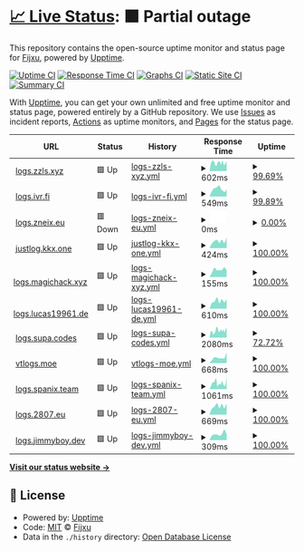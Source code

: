 # [📈 Live Status](https://Fijxu.github.io/justlog-instances-uptime): <!--live status--> **🟧 Partial outage**

This repository contains the open-source uptime monitor and status page for [Fijxu](https://zzls.xyz), powered by [Upptime](https://github.com/upptime/upptime).

[![Uptime CI](https://github.com/Fijxu/justlog-instances-uptime/workflows/Uptime%20CI/badge.svg)](https://github.com/Fijxu/justlog-instances-uptime/actions?query=workflow%3A%22Uptime+CI%22)
[![Response Time CI](https://github.com/Fijxu/justlog-instances-uptime/workflows/Response%20Time%20CI/badge.svg)](https://github.com/Fijxu/justlog-instances-uptime/actions?query=workflow%3A%22Response+Time+CI%22)
[![Graphs CI](https://github.com/Fijxu/justlog-instances-uptime/workflows/Graphs%20CI/badge.svg)](https://github.com/Fijxu/justlog-instances-uptime/actions?query=workflow%3A%22Graphs+CI%22)
[![Static Site CI](https://github.com/Fijxu/justlog-instances-uptime/workflows/Static%20Site%20CI/badge.svg)](https://github.com/Fijxu/justlog-instances-uptime/actions?query=workflow%3A%22Static+Site+CI%22)
[![Summary CI](https://github.com/Fijxu/justlog-instances-uptime/workflows/Summary%20CI/badge.svg)](https://github.com/Fijxu/justlog-instances-uptime/actions?query=workflow%3A%22Summary+CI%22)

With [Upptime](https://upptime.js.org), you can get your own unlimited and free uptime monitor and status page, powered entirely by a GitHub repository. We use [Issues](https://github.com/Fijxu/justlog-instances-uptime/issues) as incident reports, [Actions](https://github.com/Fijxu/justlog-instances-uptime/actions) as uptime monitors, and [Pages](https://Fijxu.github.io/justlog-instances-uptime) for the status page.

<!--start: status pages-->
<!-- This summary is generated by Upptime (https://github.com/upptime/upptime) -->
<!-- Do not edit this manually, your changes will be overwritten -->
<!-- prettier-ignore -->
| URL | Status | History | Response Time | Uptime |
| --- | ------ | ------- | ------------- | ------ |
| <img alt="" src="https://icons.duckduckgo.com/ip3/logs.zzls.xyz.ico" height="13"> [logs.zzls.xyz](https://logs.zzls.xyz) | 🟩 Up | [logs-zzls-xyz.yml](https://github.com/Fijxu/justlog-instances-uptime/commits/HEAD/history/logs-zzls-xyz.yml) | <details><summary><img alt="Response time graph" src="./graphs/logs-zzls-xyz/response-time-week.png" height="20"> 602ms</summary><br><a href="https://Fijxu.github.io/justlog-instances-uptime/history/logs-zzls-xyz"><img alt="Response time 653" src="https://img.shields.io/endpoint?url=https%3A%2F%2Fraw.githubusercontent.com%2FFijxu%2Fjustlog-instances-uptime%2FHEAD%2Fapi%2Flogs-zzls-xyz%2Fresponse-time.json"></a><br><a href="https://Fijxu.github.io/justlog-instances-uptime/history/logs-zzls-xyz"><img alt="24-hour response time 760" src="https://img.shields.io/endpoint?url=https%3A%2F%2Fraw.githubusercontent.com%2FFijxu%2Fjustlog-instances-uptime%2FHEAD%2Fapi%2Flogs-zzls-xyz%2Fresponse-time-day.json"></a><br><a href="https://Fijxu.github.io/justlog-instances-uptime/history/logs-zzls-xyz"><img alt="7-day response time 602" src="https://img.shields.io/endpoint?url=https%3A%2F%2Fraw.githubusercontent.com%2FFijxu%2Fjustlog-instances-uptime%2FHEAD%2Fapi%2Flogs-zzls-xyz%2Fresponse-time-week.json"></a><br><a href="https://Fijxu.github.io/justlog-instances-uptime/history/logs-zzls-xyz"><img alt="30-day response time 662" src="https://img.shields.io/endpoint?url=https%3A%2F%2Fraw.githubusercontent.com%2FFijxu%2Fjustlog-instances-uptime%2FHEAD%2Fapi%2Flogs-zzls-xyz%2Fresponse-time-month.json"></a><br><a href="https://Fijxu.github.io/justlog-instances-uptime/history/logs-zzls-xyz"><img alt="1-year response time 413" src="https://img.shields.io/endpoint?url=https%3A%2F%2Fraw.githubusercontent.com%2FFijxu%2Fjustlog-instances-uptime%2FHEAD%2Fapi%2Flogs-zzls-xyz%2Fresponse-time-year.json"></a></details> | <details><summary><a href="https://Fijxu.github.io/justlog-instances-uptime/history/logs-zzls-xyz">99.69%</a></summary><a href="https://Fijxu.github.io/justlog-instances-uptime/history/logs-zzls-xyz"><img alt="All-time uptime 97.26%" src="https://img.shields.io/endpoint?url=https%3A%2F%2Fraw.githubusercontent.com%2FFijxu%2Fjustlog-instances-uptime%2FHEAD%2Fapi%2Flogs-zzls-xyz%2Fuptime.json"></a><br><a href="https://Fijxu.github.io/justlog-instances-uptime/history/logs-zzls-xyz"><img alt="24-hour uptime 100.00%" src="https://img.shields.io/endpoint?url=https%3A%2F%2Fraw.githubusercontent.com%2FFijxu%2Fjustlog-instances-uptime%2FHEAD%2Fapi%2Flogs-zzls-xyz%2Fuptime-day.json"></a><br><a href="https://Fijxu.github.io/justlog-instances-uptime/history/logs-zzls-xyz"><img alt="7-day uptime 99.69%" src="https://img.shields.io/endpoint?url=https%3A%2F%2Fraw.githubusercontent.com%2FFijxu%2Fjustlog-instances-uptime%2FHEAD%2Fapi%2Flogs-zzls-xyz%2Fuptime-week.json"></a><br><a href="https://Fijxu.github.io/justlog-instances-uptime/history/logs-zzls-xyz"><img alt="30-day uptime 98.53%" src="https://img.shields.io/endpoint?url=https%3A%2F%2Fraw.githubusercontent.com%2FFijxu%2Fjustlog-instances-uptime%2FHEAD%2Fapi%2Flogs-zzls-xyz%2Fuptime-month.json"></a><br><a href="https://Fijxu.github.io/justlog-instances-uptime/history/logs-zzls-xyz"><img alt="1-year uptime 97.80%" src="https://img.shields.io/endpoint?url=https%3A%2F%2Fraw.githubusercontent.com%2FFijxu%2Fjustlog-instances-uptime%2FHEAD%2Fapi%2Flogs-zzls-xyz%2Fuptime-year.json"></a></details>
| <img alt="" src="https://icons.duckduckgo.com/ip3/logs.ivr.fi.ico" height="13"> [logs.ivr.fi](https://logs.ivr.fi) | 🟩 Up | [logs-ivr-fi.yml](https://github.com/Fijxu/justlog-instances-uptime/commits/HEAD/history/logs-ivr-fi.yml) | <details><summary><img alt="Response time graph" src="./graphs/logs-ivr-fi/response-time-week.png" height="20"> 549ms</summary><br><a href="https://Fijxu.github.io/justlog-instances-uptime/history/logs-ivr-fi"><img alt="Response time 619" src="https://img.shields.io/endpoint?url=https%3A%2F%2Fraw.githubusercontent.com%2FFijxu%2Fjustlog-instances-uptime%2FHEAD%2Fapi%2Flogs-ivr-fi%2Fresponse-time.json"></a><br><a href="https://Fijxu.github.io/justlog-instances-uptime/history/logs-ivr-fi"><img alt="24-hour response time 474" src="https://img.shields.io/endpoint?url=https%3A%2F%2Fraw.githubusercontent.com%2FFijxu%2Fjustlog-instances-uptime%2FHEAD%2Fapi%2Flogs-ivr-fi%2Fresponse-time-day.json"></a><br><a href="https://Fijxu.github.io/justlog-instances-uptime/history/logs-ivr-fi"><img alt="7-day response time 549" src="https://img.shields.io/endpoint?url=https%3A%2F%2Fraw.githubusercontent.com%2FFijxu%2Fjustlog-instances-uptime%2FHEAD%2Fapi%2Flogs-ivr-fi%2Fresponse-time-week.json"></a><br><a href="https://Fijxu.github.io/justlog-instances-uptime/history/logs-ivr-fi"><img alt="30-day response time 536" src="https://img.shields.io/endpoint?url=https%3A%2F%2Fraw.githubusercontent.com%2FFijxu%2Fjustlog-instances-uptime%2FHEAD%2Fapi%2Flogs-ivr-fi%2Fresponse-time-month.json"></a><br><a href="https://Fijxu.github.io/justlog-instances-uptime/history/logs-ivr-fi"><img alt="1-year response time 580" src="https://img.shields.io/endpoint?url=https%3A%2F%2Fraw.githubusercontent.com%2FFijxu%2Fjustlog-instances-uptime%2FHEAD%2Fapi%2Flogs-ivr-fi%2Fresponse-time-year.json"></a></details> | <details><summary><a href="https://Fijxu.github.io/justlog-instances-uptime/history/logs-ivr-fi">99.89%</a></summary><a href="https://Fijxu.github.io/justlog-instances-uptime/history/logs-ivr-fi"><img alt="All-time uptime 99.59%" src="https://img.shields.io/endpoint?url=https%3A%2F%2Fraw.githubusercontent.com%2FFijxu%2Fjustlog-instances-uptime%2FHEAD%2Fapi%2Flogs-ivr-fi%2Fuptime.json"></a><br><a href="https://Fijxu.github.io/justlog-instances-uptime/history/logs-ivr-fi"><img alt="24-hour uptime 99.26%" src="https://img.shields.io/endpoint?url=https%3A%2F%2Fraw.githubusercontent.com%2FFijxu%2Fjustlog-instances-uptime%2FHEAD%2Fapi%2Flogs-ivr-fi%2Fuptime-day.json"></a><br><a href="https://Fijxu.github.io/justlog-instances-uptime/history/logs-ivr-fi"><img alt="7-day uptime 99.89%" src="https://img.shields.io/endpoint?url=https%3A%2F%2Fraw.githubusercontent.com%2FFijxu%2Fjustlog-instances-uptime%2FHEAD%2Fapi%2Flogs-ivr-fi%2Fuptime-week.json"></a><br><a href="https://Fijxu.github.io/justlog-instances-uptime/history/logs-ivr-fi"><img alt="30-day uptime 99.98%" src="https://img.shields.io/endpoint?url=https%3A%2F%2Fraw.githubusercontent.com%2FFijxu%2Fjustlog-instances-uptime%2FHEAD%2Fapi%2Flogs-ivr-fi%2Fuptime-month.json"></a><br><a href="https://Fijxu.github.io/justlog-instances-uptime/history/logs-ivr-fi"><img alt="1-year uptime 99.93%" src="https://img.shields.io/endpoint?url=https%3A%2F%2Fraw.githubusercontent.com%2FFijxu%2Fjustlog-instances-uptime%2FHEAD%2Fapi%2Flogs-ivr-fi%2Fuptime-year.json"></a></details>
| <img alt="" src="https://icons.duckduckgo.com/ip3/logs.zneix.eu.ico" height="13"> [logs.zneix.eu](http://logs.zneix.eu) | 🟥 Down | [logs-zneix-eu.yml](https://github.com/Fijxu/justlog-instances-uptime/commits/HEAD/history/logs-zneix-eu.yml) | <details><summary><img alt="Response time graph" src="./graphs/logs-zneix-eu/response-time-week.png" height="20"> 0ms</summary><br><a href="https://Fijxu.github.io/justlog-instances-uptime/history/logs-zneix-eu"><img alt="Response time 469" src="https://img.shields.io/endpoint?url=https%3A%2F%2Fraw.githubusercontent.com%2FFijxu%2Fjustlog-instances-uptime%2FHEAD%2Fapi%2Flogs-zneix-eu%2Fresponse-time.json"></a><br><a href="https://Fijxu.github.io/justlog-instances-uptime/history/logs-zneix-eu"><img alt="24-hour response time 0" src="https://img.shields.io/endpoint?url=https%3A%2F%2Fraw.githubusercontent.com%2FFijxu%2Fjustlog-instances-uptime%2FHEAD%2Fapi%2Flogs-zneix-eu%2Fresponse-time-day.json"></a><br><a href="https://Fijxu.github.io/justlog-instances-uptime/history/logs-zneix-eu"><img alt="7-day response time 0" src="https://img.shields.io/endpoint?url=https%3A%2F%2Fraw.githubusercontent.com%2FFijxu%2Fjustlog-instances-uptime%2FHEAD%2Fapi%2Flogs-zneix-eu%2Fresponse-time-week.json"></a><br><a href="https://Fijxu.github.io/justlog-instances-uptime/history/logs-zneix-eu"><img alt="30-day response time 0" src="https://img.shields.io/endpoint?url=https%3A%2F%2Fraw.githubusercontent.com%2FFijxu%2Fjustlog-instances-uptime%2FHEAD%2Fapi%2Flogs-zneix-eu%2Fresponse-time-month.json"></a><br><a href="https://Fijxu.github.io/justlog-instances-uptime/history/logs-zneix-eu"><img alt="1-year response time 463" src="https://img.shields.io/endpoint?url=https%3A%2F%2Fraw.githubusercontent.com%2FFijxu%2Fjustlog-instances-uptime%2FHEAD%2Fapi%2Flogs-zneix-eu%2Fresponse-time-year.json"></a></details> | <details><summary><a href="https://Fijxu.github.io/justlog-instances-uptime/history/logs-zneix-eu">0.00%</a></summary><a href="https://Fijxu.github.io/justlog-instances-uptime/history/logs-zneix-eu"><img alt="All-time uptime 69.76%" src="https://img.shields.io/endpoint?url=https%3A%2F%2Fraw.githubusercontent.com%2FFijxu%2Fjustlog-instances-uptime%2FHEAD%2Fapi%2Flogs-zneix-eu%2Fuptime.json"></a><br><a href="https://Fijxu.github.io/justlog-instances-uptime/history/logs-zneix-eu"><img alt="24-hour uptime 0.00%" src="https://img.shields.io/endpoint?url=https%3A%2F%2Fraw.githubusercontent.com%2FFijxu%2Fjustlog-instances-uptime%2FHEAD%2Fapi%2Flogs-zneix-eu%2Fuptime-day.json"></a><br><a href="https://Fijxu.github.io/justlog-instances-uptime/history/logs-zneix-eu"><img alt="7-day uptime 0.00%" src="https://img.shields.io/endpoint?url=https%3A%2F%2Fraw.githubusercontent.com%2FFijxu%2Fjustlog-instances-uptime%2FHEAD%2Fapi%2Flogs-zneix-eu%2Fuptime-week.json"></a><br><a href="https://Fijxu.github.io/justlog-instances-uptime/history/logs-zneix-eu"><img alt="30-day uptime 0.00%" src="https://img.shields.io/endpoint?url=https%3A%2F%2Fraw.githubusercontent.com%2FFijxu%2Fjustlog-instances-uptime%2FHEAD%2Fapi%2Flogs-zneix-eu%2Fuptime-month.json"></a><br><a href="https://Fijxu.github.io/justlog-instances-uptime/history/logs-zneix-eu"><img alt="1-year uptime 50.65%" src="https://img.shields.io/endpoint?url=https%3A%2F%2Fraw.githubusercontent.com%2FFijxu%2Fjustlog-instances-uptime%2FHEAD%2Fapi%2Flogs-zneix-eu%2Fuptime-year.json"></a></details>
| <img alt="" src="https://icons.duckduckgo.com/ip3/justlog.kkx.one.ico" height="13"> [justlog.kkx.one](https://justlog.kkx.one/) | 🟩 Up | [justlog-kkx-one.yml](https://github.com/Fijxu/justlog-instances-uptime/commits/HEAD/history/justlog-kkx-one.yml) | <details><summary><img alt="Response time graph" src="./graphs/justlog-kkx-one/response-time-week.png" height="20"> 424ms</summary><br><a href="https://Fijxu.github.io/justlog-instances-uptime/history/justlog-kkx-one"><img alt="Response time 757" src="https://img.shields.io/endpoint?url=https%3A%2F%2Fraw.githubusercontent.com%2FFijxu%2Fjustlog-instances-uptime%2FHEAD%2Fapi%2Fjustlog-kkx-one%2Fresponse-time.json"></a><br><a href="https://Fijxu.github.io/justlog-instances-uptime/history/justlog-kkx-one"><img alt="24-hour response time 626" src="https://img.shields.io/endpoint?url=https%3A%2F%2Fraw.githubusercontent.com%2FFijxu%2Fjustlog-instances-uptime%2FHEAD%2Fapi%2Fjustlog-kkx-one%2Fresponse-time-day.json"></a><br><a href="https://Fijxu.github.io/justlog-instances-uptime/history/justlog-kkx-one"><img alt="7-day response time 424" src="https://img.shields.io/endpoint?url=https%3A%2F%2Fraw.githubusercontent.com%2FFijxu%2Fjustlog-instances-uptime%2FHEAD%2Fapi%2Fjustlog-kkx-one%2Fresponse-time-week.json"></a><br><a href="https://Fijxu.github.io/justlog-instances-uptime/history/justlog-kkx-one"><img alt="30-day response time 414" src="https://img.shields.io/endpoint?url=https%3A%2F%2Fraw.githubusercontent.com%2FFijxu%2Fjustlog-instances-uptime%2FHEAD%2Fapi%2Fjustlog-kkx-one%2Fresponse-time-month.json"></a><br><a href="https://Fijxu.github.io/justlog-instances-uptime/history/justlog-kkx-one"><img alt="1-year response time 647" src="https://img.shields.io/endpoint?url=https%3A%2F%2Fraw.githubusercontent.com%2FFijxu%2Fjustlog-instances-uptime%2FHEAD%2Fapi%2Fjustlog-kkx-one%2Fresponse-time-year.json"></a></details> | <details><summary><a href="https://Fijxu.github.io/justlog-instances-uptime/history/justlog-kkx-one">100.00%</a></summary><a href="https://Fijxu.github.io/justlog-instances-uptime/history/justlog-kkx-one"><img alt="All-time uptime 73.39%" src="https://img.shields.io/endpoint?url=https%3A%2F%2Fraw.githubusercontent.com%2FFijxu%2Fjustlog-instances-uptime%2FHEAD%2Fapi%2Fjustlog-kkx-one%2Fuptime.json"></a><br><a href="https://Fijxu.github.io/justlog-instances-uptime/history/justlog-kkx-one"><img alt="24-hour uptime 100.00%" src="https://img.shields.io/endpoint?url=https%3A%2F%2Fraw.githubusercontent.com%2FFijxu%2Fjustlog-instances-uptime%2FHEAD%2Fapi%2Fjustlog-kkx-one%2Fuptime-day.json"></a><br><a href="https://Fijxu.github.io/justlog-instances-uptime/history/justlog-kkx-one"><img alt="7-day uptime 100.00%" src="https://img.shields.io/endpoint?url=https%3A%2F%2Fraw.githubusercontent.com%2FFijxu%2Fjustlog-instances-uptime%2FHEAD%2Fapi%2Fjustlog-kkx-one%2Fuptime-week.json"></a><br><a href="https://Fijxu.github.io/justlog-instances-uptime/history/justlog-kkx-one"><img alt="30-day uptime 99.12%" src="https://img.shields.io/endpoint?url=https%3A%2F%2Fraw.githubusercontent.com%2FFijxu%2Fjustlog-instances-uptime%2FHEAD%2Fapi%2Fjustlog-kkx-one%2Fuptime-month.json"></a><br><a href="https://Fijxu.github.io/justlog-instances-uptime/history/justlog-kkx-one"><img alt="1-year uptime 56.73%" src="https://img.shields.io/endpoint?url=https%3A%2F%2Fraw.githubusercontent.com%2FFijxu%2Fjustlog-instances-uptime%2FHEAD%2Fapi%2Fjustlog-kkx-one%2Fuptime-year.json"></a></details>
| <img alt="" src="https://icons.duckduckgo.com/ip3/logs.magichack.xyz.ico" height="13"> [logs.magichack.xyz](https://logs.magichack.xyz/) | 🟩 Up | [logs-magichack-xyz.yml](https://github.com/Fijxu/justlog-instances-uptime/commits/HEAD/history/logs-magichack-xyz.yml) | <details><summary><img alt="Response time graph" src="./graphs/logs-magichack-xyz/response-time-week.png" height="20"> 155ms</summary><br><a href="https://Fijxu.github.io/justlog-instances-uptime/history/logs-magichack-xyz"><img alt="Response time 203" src="https://img.shields.io/endpoint?url=https%3A%2F%2Fraw.githubusercontent.com%2FFijxu%2Fjustlog-instances-uptime%2FHEAD%2Fapi%2Flogs-magichack-xyz%2Fresponse-time.json"></a><br><a href="https://Fijxu.github.io/justlog-instances-uptime/history/logs-magichack-xyz"><img alt="24-hour response time 144" src="https://img.shields.io/endpoint?url=https%3A%2F%2Fraw.githubusercontent.com%2FFijxu%2Fjustlog-instances-uptime%2FHEAD%2Fapi%2Flogs-magichack-xyz%2Fresponse-time-day.json"></a><br><a href="https://Fijxu.github.io/justlog-instances-uptime/history/logs-magichack-xyz"><img alt="7-day response time 155" src="https://img.shields.io/endpoint?url=https%3A%2F%2Fraw.githubusercontent.com%2FFijxu%2Fjustlog-instances-uptime%2FHEAD%2Fapi%2Flogs-magichack-xyz%2Fresponse-time-week.json"></a><br><a href="https://Fijxu.github.io/justlog-instances-uptime/history/logs-magichack-xyz"><img alt="30-day response time 178" src="https://img.shields.io/endpoint?url=https%3A%2F%2Fraw.githubusercontent.com%2FFijxu%2Fjustlog-instances-uptime%2FHEAD%2Fapi%2Flogs-magichack-xyz%2Fresponse-time-month.json"></a><br><a href="https://Fijxu.github.io/justlog-instances-uptime/history/logs-magichack-xyz"><img alt="1-year response time 177" src="https://img.shields.io/endpoint?url=https%3A%2F%2Fraw.githubusercontent.com%2FFijxu%2Fjustlog-instances-uptime%2FHEAD%2Fapi%2Flogs-magichack-xyz%2Fresponse-time-year.json"></a></details> | <details><summary><a href="https://Fijxu.github.io/justlog-instances-uptime/history/logs-magichack-xyz">100.00%</a></summary><a href="https://Fijxu.github.io/justlog-instances-uptime/history/logs-magichack-xyz"><img alt="All-time uptime 99.96%" src="https://img.shields.io/endpoint?url=https%3A%2F%2Fraw.githubusercontent.com%2FFijxu%2Fjustlog-instances-uptime%2FHEAD%2Fapi%2Flogs-magichack-xyz%2Fuptime.json"></a><br><a href="https://Fijxu.github.io/justlog-instances-uptime/history/logs-magichack-xyz"><img alt="24-hour uptime 100.00%" src="https://img.shields.io/endpoint?url=https%3A%2F%2Fraw.githubusercontent.com%2FFijxu%2Fjustlog-instances-uptime%2FHEAD%2Fapi%2Flogs-magichack-xyz%2Fuptime-day.json"></a><br><a href="https://Fijxu.github.io/justlog-instances-uptime/history/logs-magichack-xyz"><img alt="7-day uptime 100.00%" src="https://img.shields.io/endpoint?url=https%3A%2F%2Fraw.githubusercontent.com%2FFijxu%2Fjustlog-instances-uptime%2FHEAD%2Fapi%2Flogs-magichack-xyz%2Fuptime-week.json"></a><br><a href="https://Fijxu.github.io/justlog-instances-uptime/history/logs-magichack-xyz"><img alt="30-day uptime 100.00%" src="https://img.shields.io/endpoint?url=https%3A%2F%2Fraw.githubusercontent.com%2FFijxu%2Fjustlog-instances-uptime%2FHEAD%2Fapi%2Flogs-magichack-xyz%2Fuptime-month.json"></a><br><a href="https://Fijxu.github.io/justlog-instances-uptime/history/logs-magichack-xyz"><img alt="1-year uptime 100.00%" src="https://img.shields.io/endpoint?url=https%3A%2F%2Fraw.githubusercontent.com%2FFijxu%2Fjustlog-instances-uptime%2FHEAD%2Fapi%2Flogs-magichack-xyz%2Fuptime-year.json"></a></details>
| <img alt="" src="https://icons.duckduckgo.com/ip3/logs.lucas19961.de.ico" height="13"> [logs.lucas19961.de](https://logs.lucas19961.de/) | 🟩 Up | [logs-lucas19961-de.yml](https://github.com/Fijxu/justlog-instances-uptime/commits/HEAD/history/logs-lucas19961-de.yml) | <details><summary><img alt="Response time graph" src="./graphs/logs-lucas19961-de/response-time-week.png" height="20"> 610ms</summary><br><a href="https://Fijxu.github.io/justlog-instances-uptime/history/logs-lucas19961-de"><img alt="Response time 722" src="https://img.shields.io/endpoint?url=https%3A%2F%2Fraw.githubusercontent.com%2FFijxu%2Fjustlog-instances-uptime%2FHEAD%2Fapi%2Flogs-lucas19961-de%2Fresponse-time.json"></a><br><a href="https://Fijxu.github.io/justlog-instances-uptime/history/logs-lucas19961-de"><img alt="24-hour response time 731" src="https://img.shields.io/endpoint?url=https%3A%2F%2Fraw.githubusercontent.com%2FFijxu%2Fjustlog-instances-uptime%2FHEAD%2Fapi%2Flogs-lucas19961-de%2Fresponse-time-day.json"></a><br><a href="https://Fijxu.github.io/justlog-instances-uptime/history/logs-lucas19961-de"><img alt="7-day response time 610" src="https://img.shields.io/endpoint?url=https%3A%2F%2Fraw.githubusercontent.com%2FFijxu%2Fjustlog-instances-uptime%2FHEAD%2Fapi%2Flogs-lucas19961-de%2Fresponse-time-week.json"></a><br><a href="https://Fijxu.github.io/justlog-instances-uptime/history/logs-lucas19961-de"><img alt="30-day response time 643" src="https://img.shields.io/endpoint?url=https%3A%2F%2Fraw.githubusercontent.com%2FFijxu%2Fjustlog-instances-uptime%2FHEAD%2Fapi%2Flogs-lucas19961-de%2Fresponse-time-month.json"></a><br><a href="https://Fijxu.github.io/justlog-instances-uptime/history/logs-lucas19961-de"><img alt="1-year response time 686" src="https://img.shields.io/endpoint?url=https%3A%2F%2Fraw.githubusercontent.com%2FFijxu%2Fjustlog-instances-uptime%2FHEAD%2Fapi%2Flogs-lucas19961-de%2Fresponse-time-year.json"></a></details> | <details><summary><a href="https://Fijxu.github.io/justlog-instances-uptime/history/logs-lucas19961-de">100.00%</a></summary><a href="https://Fijxu.github.io/justlog-instances-uptime/history/logs-lucas19961-de"><img alt="All-time uptime 99.85%" src="https://img.shields.io/endpoint?url=https%3A%2F%2Fraw.githubusercontent.com%2FFijxu%2Fjustlog-instances-uptime%2FHEAD%2Fapi%2Flogs-lucas19961-de%2Fuptime.json"></a><br><a href="https://Fijxu.github.io/justlog-instances-uptime/history/logs-lucas19961-de"><img alt="24-hour uptime 100.00%" src="https://img.shields.io/endpoint?url=https%3A%2F%2Fraw.githubusercontent.com%2FFijxu%2Fjustlog-instances-uptime%2FHEAD%2Fapi%2Flogs-lucas19961-de%2Fuptime-day.json"></a><br><a href="https://Fijxu.github.io/justlog-instances-uptime/history/logs-lucas19961-de"><img alt="7-day uptime 100.00%" src="https://img.shields.io/endpoint?url=https%3A%2F%2Fraw.githubusercontent.com%2FFijxu%2Fjustlog-instances-uptime%2FHEAD%2Fapi%2Flogs-lucas19961-de%2Fuptime-week.json"></a><br><a href="https://Fijxu.github.io/justlog-instances-uptime/history/logs-lucas19961-de"><img alt="30-day uptime 100.00%" src="https://img.shields.io/endpoint?url=https%3A%2F%2Fraw.githubusercontent.com%2FFijxu%2Fjustlog-instances-uptime%2FHEAD%2Fapi%2Flogs-lucas19961-de%2Fuptime-month.json"></a><br><a href="https://Fijxu.github.io/justlog-instances-uptime/history/logs-lucas19961-de"><img alt="1-year uptime 99.93%" src="https://img.shields.io/endpoint?url=https%3A%2F%2Fraw.githubusercontent.com%2FFijxu%2Fjustlog-instances-uptime%2FHEAD%2Fapi%2Flogs-lucas19961-de%2Fuptime-year.json"></a></details>
| <img alt="" src="https://icons.duckduckgo.com/ip3/logs.supa.codes.ico" height="13"> [logs.supa.codes](https://logs.supa.codes/) | 🟩 Up | [logs-supa-codes.yml](https://github.com/Fijxu/justlog-instances-uptime/commits/HEAD/history/logs-supa-codes.yml) | <details><summary><img alt="Response time graph" src="./graphs/logs-supa-codes/response-time-week.png" height="20"> 2080ms</summary><br><a href="https://Fijxu.github.io/justlog-instances-uptime/history/logs-supa-codes"><img alt="Response time 565" src="https://img.shields.io/endpoint?url=https%3A%2F%2Fraw.githubusercontent.com%2FFijxu%2Fjustlog-instances-uptime%2FHEAD%2Fapi%2Flogs-supa-codes%2Fresponse-time.json"></a><br><a href="https://Fijxu.github.io/justlog-instances-uptime/history/logs-supa-codes"><img alt="24-hour response time 10449" src="https://img.shields.io/endpoint?url=https%3A%2F%2Fraw.githubusercontent.com%2FFijxu%2Fjustlog-instances-uptime%2FHEAD%2Fapi%2Flogs-supa-codes%2Fresponse-time-day.json"></a><br><a href="https://Fijxu.github.io/justlog-instances-uptime/history/logs-supa-codes"><img alt="7-day response time 2080" src="https://img.shields.io/endpoint?url=https%3A%2F%2Fraw.githubusercontent.com%2FFijxu%2Fjustlog-instances-uptime%2FHEAD%2Fapi%2Flogs-supa-codes%2Fresponse-time-week.json"></a><br><a href="https://Fijxu.github.io/justlog-instances-uptime/history/logs-supa-codes"><img alt="30-day response time 1086" src="https://img.shields.io/endpoint?url=https%3A%2F%2Fraw.githubusercontent.com%2FFijxu%2Fjustlog-instances-uptime%2FHEAD%2Fapi%2Flogs-supa-codes%2Fresponse-time-month.json"></a><br><a href="https://Fijxu.github.io/justlog-instances-uptime/history/logs-supa-codes"><img alt="1-year response time 588" src="https://img.shields.io/endpoint?url=https%3A%2F%2Fraw.githubusercontent.com%2FFijxu%2Fjustlog-instances-uptime%2FHEAD%2Fapi%2Flogs-supa-codes%2Fresponse-time-year.json"></a></details> | <details><summary><a href="https://Fijxu.github.io/justlog-instances-uptime/history/logs-supa-codes">72.72%</a></summary><a href="https://Fijxu.github.io/justlog-instances-uptime/history/logs-supa-codes"><img alt="All-time uptime 93.32%" src="https://img.shields.io/endpoint?url=https%3A%2F%2Fraw.githubusercontent.com%2FFijxu%2Fjustlog-instances-uptime%2FHEAD%2Fapi%2Flogs-supa-codes%2Fuptime.json"></a><br><a href="https://Fijxu.github.io/justlog-instances-uptime/history/logs-supa-codes"><img alt="24-hour uptime 98.05%" src="https://img.shields.io/endpoint?url=https%3A%2F%2Fraw.githubusercontent.com%2FFijxu%2Fjustlog-instances-uptime%2FHEAD%2Fapi%2Flogs-supa-codes%2Fuptime-day.json"></a><br><a href="https://Fijxu.github.io/justlog-instances-uptime/history/logs-supa-codes"><img alt="7-day uptime 72.72%" src="https://img.shields.io/endpoint?url=https%3A%2F%2Fraw.githubusercontent.com%2FFijxu%2Fjustlog-instances-uptime%2FHEAD%2Fapi%2Flogs-supa-codes%2Fuptime-week.json"></a><br><a href="https://Fijxu.github.io/justlog-instances-uptime/history/logs-supa-codes"><img alt="30-day uptime 15.11%" src="https://img.shields.io/endpoint?url=https%3A%2F%2Fraw.githubusercontent.com%2FFijxu%2Fjustlog-instances-uptime%2FHEAD%2Fapi%2Flogs-supa-codes%2Fuptime-month.json"></a><br><a href="https://Fijxu.github.io/justlog-instances-uptime/history/logs-supa-codes"><img alt="1-year uptime 87.71%" src="https://img.shields.io/endpoint?url=https%3A%2F%2Fraw.githubusercontent.com%2FFijxu%2Fjustlog-instances-uptime%2FHEAD%2Fapi%2Flogs-supa-codes%2Fuptime-year.json"></a></details>
| <img alt="" src="https://icons.duckduckgo.com/ip3/vtlogs.moe.ico" height="13"> [vtlogs.moe](https://vtlogs.moe) | 🟩 Up | [vtlogs-moe.yml](https://github.com/Fijxu/justlog-instances-uptime/commits/HEAD/history/vtlogs-moe.yml) | <details><summary><img alt="Response time graph" src="./graphs/vtlogs-moe/response-time-week.png" height="20"> 668ms</summary><br><a href="https://Fijxu.github.io/justlog-instances-uptime/history/vtlogs-moe"><img alt="Response time 625" src="https://img.shields.io/endpoint?url=https%3A%2F%2Fraw.githubusercontent.com%2FFijxu%2Fjustlog-instances-uptime%2FHEAD%2Fapi%2Fvtlogs-moe%2Fresponse-time.json"></a><br><a href="https://Fijxu.github.io/justlog-instances-uptime/history/vtlogs-moe"><img alt="24-hour response time 1261" src="https://img.shields.io/endpoint?url=https%3A%2F%2Fraw.githubusercontent.com%2FFijxu%2Fjustlog-instances-uptime%2FHEAD%2Fapi%2Fvtlogs-moe%2Fresponse-time-day.json"></a><br><a href="https://Fijxu.github.io/justlog-instances-uptime/history/vtlogs-moe"><img alt="7-day response time 668" src="https://img.shields.io/endpoint?url=https%3A%2F%2Fraw.githubusercontent.com%2FFijxu%2Fjustlog-instances-uptime%2FHEAD%2Fapi%2Fvtlogs-moe%2Fresponse-time-week.json"></a><br><a href="https://Fijxu.github.io/justlog-instances-uptime/history/vtlogs-moe"><img alt="30-day response time 601" src="https://img.shields.io/endpoint?url=https%3A%2F%2Fraw.githubusercontent.com%2FFijxu%2Fjustlog-instances-uptime%2FHEAD%2Fapi%2Fvtlogs-moe%2Fresponse-time-month.json"></a><br><a href="https://Fijxu.github.io/justlog-instances-uptime/history/vtlogs-moe"><img alt="1-year response time 613" src="https://img.shields.io/endpoint?url=https%3A%2F%2Fraw.githubusercontent.com%2FFijxu%2Fjustlog-instances-uptime%2FHEAD%2Fapi%2Fvtlogs-moe%2Fresponse-time-year.json"></a></details> | <details><summary><a href="https://Fijxu.github.io/justlog-instances-uptime/history/vtlogs-moe">100.00%</a></summary><a href="https://Fijxu.github.io/justlog-instances-uptime/history/vtlogs-moe"><img alt="All-time uptime 99.82%" src="https://img.shields.io/endpoint?url=https%3A%2F%2Fraw.githubusercontent.com%2FFijxu%2Fjustlog-instances-uptime%2FHEAD%2Fapi%2Fvtlogs-moe%2Fuptime.json"></a><br><a href="https://Fijxu.github.io/justlog-instances-uptime/history/vtlogs-moe"><img alt="24-hour uptime 100.00%" src="https://img.shields.io/endpoint?url=https%3A%2F%2Fraw.githubusercontent.com%2FFijxu%2Fjustlog-instances-uptime%2FHEAD%2Fapi%2Fvtlogs-moe%2Fuptime-day.json"></a><br><a href="https://Fijxu.github.io/justlog-instances-uptime/history/vtlogs-moe"><img alt="7-day uptime 100.00%" src="https://img.shields.io/endpoint?url=https%3A%2F%2Fraw.githubusercontent.com%2FFijxu%2Fjustlog-instances-uptime%2FHEAD%2Fapi%2Fvtlogs-moe%2Fuptime-week.json"></a><br><a href="https://Fijxu.github.io/justlog-instances-uptime/history/vtlogs-moe"><img alt="30-day uptime 100.00%" src="https://img.shields.io/endpoint?url=https%3A%2F%2Fraw.githubusercontent.com%2FFijxu%2Fjustlog-instances-uptime%2FHEAD%2Fapi%2Fvtlogs-moe%2Fuptime-month.json"></a><br><a href="https://Fijxu.github.io/justlog-instances-uptime/history/vtlogs-moe"><img alt="1-year uptime 100.00%" src="https://img.shields.io/endpoint?url=https%3A%2F%2Fraw.githubusercontent.com%2FFijxu%2Fjustlog-instances-uptime%2FHEAD%2Fapi%2Fvtlogs-moe%2Fuptime-year.json"></a></details>
| <img alt="" src="https://icons.duckduckgo.com/ip3/logs.spanix.team.ico" height="13"> [logs.spanix.team](https://logs.spanix.team/) | 🟩 Up | [logs-spanix-team.yml](https://github.com/Fijxu/justlog-instances-uptime/commits/HEAD/history/logs-spanix-team.yml) | <details><summary><img alt="Response time graph" src="./graphs/logs-spanix-team/response-time-week.png" height="20"> 1061ms</summary><br><a href="https://Fijxu.github.io/justlog-instances-uptime/history/logs-spanix-team"><img alt="Response time 1308" src="https://img.shields.io/endpoint?url=https%3A%2F%2Fraw.githubusercontent.com%2FFijxu%2Fjustlog-instances-uptime%2FHEAD%2Fapi%2Flogs-spanix-team%2Fresponse-time.json"></a><br><a href="https://Fijxu.github.io/justlog-instances-uptime/history/logs-spanix-team"><img alt="24-hour response time 3335" src="https://img.shields.io/endpoint?url=https%3A%2F%2Fraw.githubusercontent.com%2FFijxu%2Fjustlog-instances-uptime%2FHEAD%2Fapi%2Flogs-spanix-team%2Fresponse-time-day.json"></a><br><a href="https://Fijxu.github.io/justlog-instances-uptime/history/logs-spanix-team"><img alt="7-day response time 1061" src="https://img.shields.io/endpoint?url=https%3A%2F%2Fraw.githubusercontent.com%2FFijxu%2Fjustlog-instances-uptime%2FHEAD%2Fapi%2Flogs-spanix-team%2Fresponse-time-week.json"></a><br><a href="https://Fijxu.github.io/justlog-instances-uptime/history/logs-spanix-team"><img alt="30-day response time 668" src="https://img.shields.io/endpoint?url=https%3A%2F%2Fraw.githubusercontent.com%2FFijxu%2Fjustlog-instances-uptime%2FHEAD%2Fapi%2Flogs-spanix-team%2Fresponse-time-month.json"></a><br><a href="https://Fijxu.github.io/justlog-instances-uptime/history/logs-spanix-team"><img alt="1-year response time 1366" src="https://img.shields.io/endpoint?url=https%3A%2F%2Fraw.githubusercontent.com%2FFijxu%2Fjustlog-instances-uptime%2FHEAD%2Fapi%2Flogs-spanix-team%2Fresponse-time-year.json"></a></details> | <details><summary><a href="https://Fijxu.github.io/justlog-instances-uptime/history/logs-spanix-team">100.00%</a></summary><a href="https://Fijxu.github.io/justlog-instances-uptime/history/logs-spanix-team"><img alt="All-time uptime 97.91%" src="https://img.shields.io/endpoint?url=https%3A%2F%2Fraw.githubusercontent.com%2FFijxu%2Fjustlog-instances-uptime%2FHEAD%2Fapi%2Flogs-spanix-team%2Fuptime.json"></a><br><a href="https://Fijxu.github.io/justlog-instances-uptime/history/logs-spanix-team"><img alt="24-hour uptime 100.00%" src="https://img.shields.io/endpoint?url=https%3A%2F%2Fraw.githubusercontent.com%2FFijxu%2Fjustlog-instances-uptime%2FHEAD%2Fapi%2Flogs-spanix-team%2Fuptime-day.json"></a><br><a href="https://Fijxu.github.io/justlog-instances-uptime/history/logs-spanix-team"><img alt="7-day uptime 100.00%" src="https://img.shields.io/endpoint?url=https%3A%2F%2Fraw.githubusercontent.com%2FFijxu%2Fjustlog-instances-uptime%2FHEAD%2Fapi%2Flogs-spanix-team%2Fuptime-week.json"></a><br><a href="https://Fijxu.github.io/justlog-instances-uptime/history/logs-spanix-team"><img alt="30-day uptime 98.48%" src="https://img.shields.io/endpoint?url=https%3A%2F%2Fraw.githubusercontent.com%2FFijxu%2Fjustlog-instances-uptime%2FHEAD%2Fapi%2Flogs-spanix-team%2Fuptime-month.json"></a><br><a href="https://Fijxu.github.io/justlog-instances-uptime/history/logs-spanix-team"><img alt="1-year uptime 97.47%" src="https://img.shields.io/endpoint?url=https%3A%2F%2Fraw.githubusercontent.com%2FFijxu%2Fjustlog-instances-uptime%2FHEAD%2Fapi%2Flogs-spanix-team%2Fuptime-year.json"></a></details>
| <img alt="" src="https://icons.duckduckgo.com/ip3/logs.2807.eu.ico" height="13"> [logs.2807.eu](https://logs.2807.eu/) | 🟩 Up | [logs-2807-eu.yml](https://github.com/Fijxu/justlog-instances-uptime/commits/HEAD/history/logs-2807-eu.yml) | <details><summary><img alt="Response time graph" src="./graphs/logs-2807-eu/response-time-week.png" height="20"> 669ms</summary><br><a href="https://Fijxu.github.io/justlog-instances-uptime/history/logs-2807-eu"><img alt="Response time 751" src="https://img.shields.io/endpoint?url=https%3A%2F%2Fraw.githubusercontent.com%2FFijxu%2Fjustlog-instances-uptime%2FHEAD%2Fapi%2Flogs-2807-eu%2Fresponse-time.json"></a><br><a href="https://Fijxu.github.io/justlog-instances-uptime/history/logs-2807-eu"><img alt="24-hour response time 855" src="https://img.shields.io/endpoint?url=https%3A%2F%2Fraw.githubusercontent.com%2FFijxu%2Fjustlog-instances-uptime%2FHEAD%2Fapi%2Flogs-2807-eu%2Fresponse-time-day.json"></a><br><a href="https://Fijxu.github.io/justlog-instances-uptime/history/logs-2807-eu"><img alt="7-day response time 669" src="https://img.shields.io/endpoint?url=https%3A%2F%2Fraw.githubusercontent.com%2FFijxu%2Fjustlog-instances-uptime%2FHEAD%2Fapi%2Flogs-2807-eu%2Fresponse-time-week.json"></a><br><a href="https://Fijxu.github.io/justlog-instances-uptime/history/logs-2807-eu"><img alt="30-day response time 713" src="https://img.shields.io/endpoint?url=https%3A%2F%2Fraw.githubusercontent.com%2FFijxu%2Fjustlog-instances-uptime%2FHEAD%2Fapi%2Flogs-2807-eu%2Fresponse-time-month.json"></a><br><a href="https://Fijxu.github.io/justlog-instances-uptime/history/logs-2807-eu"><img alt="1-year response time 746" src="https://img.shields.io/endpoint?url=https%3A%2F%2Fraw.githubusercontent.com%2FFijxu%2Fjustlog-instances-uptime%2FHEAD%2Fapi%2Flogs-2807-eu%2Fresponse-time-year.json"></a></details> | <details><summary><a href="https://Fijxu.github.io/justlog-instances-uptime/history/logs-2807-eu">100.00%</a></summary><a href="https://Fijxu.github.io/justlog-instances-uptime/history/logs-2807-eu"><img alt="All-time uptime 99.50%" src="https://img.shields.io/endpoint?url=https%3A%2F%2Fraw.githubusercontent.com%2FFijxu%2Fjustlog-instances-uptime%2FHEAD%2Fapi%2Flogs-2807-eu%2Fuptime.json"></a><br><a href="https://Fijxu.github.io/justlog-instances-uptime/history/logs-2807-eu"><img alt="24-hour uptime 100.00%" src="https://img.shields.io/endpoint?url=https%3A%2F%2Fraw.githubusercontent.com%2FFijxu%2Fjustlog-instances-uptime%2FHEAD%2Fapi%2Flogs-2807-eu%2Fuptime-day.json"></a><br><a href="https://Fijxu.github.io/justlog-instances-uptime/history/logs-2807-eu"><img alt="7-day uptime 100.00%" src="https://img.shields.io/endpoint?url=https%3A%2F%2Fraw.githubusercontent.com%2FFijxu%2Fjustlog-instances-uptime%2FHEAD%2Fapi%2Flogs-2807-eu%2Fuptime-week.json"></a><br><a href="https://Fijxu.github.io/justlog-instances-uptime/history/logs-2807-eu"><img alt="30-day uptime 99.92%" src="https://img.shields.io/endpoint?url=https%3A%2F%2Fraw.githubusercontent.com%2FFijxu%2Fjustlog-instances-uptime%2FHEAD%2Fapi%2Flogs-2807-eu%2Fuptime-month.json"></a><br><a href="https://Fijxu.github.io/justlog-instances-uptime/history/logs-2807-eu"><img alt="1-year uptime 99.65%" src="https://img.shields.io/endpoint?url=https%3A%2F%2Fraw.githubusercontent.com%2FFijxu%2Fjustlog-instances-uptime%2FHEAD%2Fapi%2Flogs-2807-eu%2Fuptime-year.json"></a></details>
| <img alt="" src="https://icons.duckduckgo.com/ip3/logs.jimmyboy.dev.ico" height="13"> [logs.jimmyboy.dev](https://logs.jimmyboy.dev/) | 🟩 Up | [logs-jimmyboy-dev.yml](https://github.com/Fijxu/justlog-instances-uptime/commits/HEAD/history/logs-jimmyboy-dev.yml) | <details><summary><img alt="Response time graph" src="./graphs/logs-jimmyboy-dev/response-time-week.png" height="20"> 309ms</summary><br><a href="https://Fijxu.github.io/justlog-instances-uptime/history/logs-jimmyboy-dev"><img alt="Response time 386" src="https://img.shields.io/endpoint?url=https%3A%2F%2Fraw.githubusercontent.com%2FFijxu%2Fjustlog-instances-uptime%2FHEAD%2Fapi%2Flogs-jimmyboy-dev%2Fresponse-time.json"></a><br><a href="https://Fijxu.github.io/justlog-instances-uptime/history/logs-jimmyboy-dev"><img alt="24-hour response time 300" src="https://img.shields.io/endpoint?url=https%3A%2F%2Fraw.githubusercontent.com%2FFijxu%2Fjustlog-instances-uptime%2FHEAD%2Fapi%2Flogs-jimmyboy-dev%2Fresponse-time-day.json"></a><br><a href="https://Fijxu.github.io/justlog-instances-uptime/history/logs-jimmyboy-dev"><img alt="7-day response time 309" src="https://img.shields.io/endpoint?url=https%3A%2F%2Fraw.githubusercontent.com%2FFijxu%2Fjustlog-instances-uptime%2FHEAD%2Fapi%2Flogs-jimmyboy-dev%2Fresponse-time-week.json"></a><br><a href="https://Fijxu.github.io/justlog-instances-uptime/history/logs-jimmyboy-dev"><img alt="30-day response time 280" src="https://img.shields.io/endpoint?url=https%3A%2F%2Fraw.githubusercontent.com%2FFijxu%2Fjustlog-instances-uptime%2FHEAD%2Fapi%2Flogs-jimmyboy-dev%2Fresponse-time-month.json"></a><br><a href="https://Fijxu.github.io/justlog-instances-uptime/history/logs-jimmyboy-dev"><img alt="1-year response time 386" src="https://img.shields.io/endpoint?url=https%3A%2F%2Fraw.githubusercontent.com%2FFijxu%2Fjustlog-instances-uptime%2FHEAD%2Fapi%2Flogs-jimmyboy-dev%2Fresponse-time-year.json"></a></details> | <details><summary><a href="https://Fijxu.github.io/justlog-instances-uptime/history/logs-jimmyboy-dev">100.00%</a></summary><a href="https://Fijxu.github.io/justlog-instances-uptime/history/logs-jimmyboy-dev"><img alt="All-time uptime 99.02%" src="https://img.shields.io/endpoint?url=https%3A%2F%2Fraw.githubusercontent.com%2FFijxu%2Fjustlog-instances-uptime%2FHEAD%2Fapi%2Flogs-jimmyboy-dev%2Fuptime.json"></a><br><a href="https://Fijxu.github.io/justlog-instances-uptime/history/logs-jimmyboy-dev"><img alt="24-hour uptime 100.00%" src="https://img.shields.io/endpoint?url=https%3A%2F%2Fraw.githubusercontent.com%2FFijxu%2Fjustlog-instances-uptime%2FHEAD%2Fapi%2Flogs-jimmyboy-dev%2Fuptime-day.json"></a><br><a href="https://Fijxu.github.io/justlog-instances-uptime/history/logs-jimmyboy-dev"><img alt="7-day uptime 100.00%" src="https://img.shields.io/endpoint?url=https%3A%2F%2Fraw.githubusercontent.com%2FFijxu%2Fjustlog-instances-uptime%2FHEAD%2Fapi%2Flogs-jimmyboy-dev%2Fuptime-week.json"></a><br><a href="https://Fijxu.github.io/justlog-instances-uptime/history/logs-jimmyboy-dev"><img alt="30-day uptime 99.72%" src="https://img.shields.io/endpoint?url=https%3A%2F%2Fraw.githubusercontent.com%2FFijxu%2Fjustlog-instances-uptime%2FHEAD%2Fapi%2Flogs-jimmyboy-dev%2Fuptime-month.json"></a><br><a href="https://Fijxu.github.io/justlog-instances-uptime/history/logs-jimmyboy-dev"><img alt="1-year uptime 99.02%" src="https://img.shields.io/endpoint?url=https%3A%2F%2Fraw.githubusercontent.com%2FFijxu%2Fjustlog-instances-uptime%2FHEAD%2Fapi%2Flogs-jimmyboy-dev%2Fuptime-year.json"></a></details>

<!--end: status pages-->

[**Visit our status website →**](https://Fijxu.github.io/justlog-instances-uptime)

## 📄 License

- Powered by: [Upptime](https://github.com/upptime/upptime)
- Code: [MIT](./LICENSE) © [Fijxu](https://zzls.xyz)
- Data in the `./history` directory: [Open Database License](https://opendatacommons.org/licenses/odbl/1-0/)
